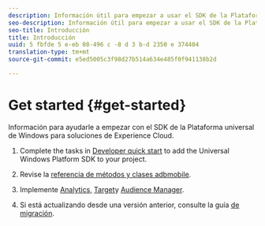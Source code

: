 ```yaml
---
description: Información útil para empezar a usar el SDK de la Plataforma universal de Windows para las soluciones de Experience Cloud.
seo-description: Información útil para empezar a usar el SDK de la Plataforma universal de Windows para las soluciones de Experience Cloud.
seo-title: Introducción
title: Introducción
uuid: 5 fbfde 5 e-eb 08-496 c -8 d 3 b-d 2350 e 374404
translation-type: tm+mt
source-git-commit: e5ed5005c3f98d27b514a634e485f0f941138b2d

---
```



# Get started {#get-started}

Información para ayudarle a empezar con el SDK de la Plataforma universal de Windows para soluciones de Experience Cloud.

1. Complete the tasks in [Developer quick start](/help/universal-windows/c-getting-started/dev-qs.md) to add the Universal Windows Platform SDK to your project.

1. Revise la [referencia de métodos y clases adbmobile](/help/universal-windows/c-configuration/methods.md).

1. Implemente [Analytics](/help/universal-windows/analytics/analytics-methods.md), [Target](/help/universal-windows/target/target-methods.md)y [Audience Manager](/help/universal-windows/audiencemgmt/audience-manager-methods.md).

1. Si está actualizando desde una versión anterior, consulte la guía [de migración](/help/universal-windows/migration-v3.md).
